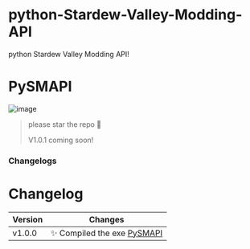 # python-Stardew-Valley-Modding-API
python Stardew Valley Modding API!

# PySMAPI
![image](https://github.com/mindsetpro/python-Stardew-Valley-Modding-API/assets/138173273/d43bdf0d-cb5d-467f-a1a9-135d082390bf)

> please star the repo 🙏
> 
> V1.0.1 coming soon!



### Changelogs
# Changelog

| Version | Changes |
| ------- | ------- |
| v1.0.0  | ✨ Compiled the exe [PySMAPI](https://github.com/mindsetpro/python-Stardew-Valley-Modding-API/releases/tag/PySMAPI) |
